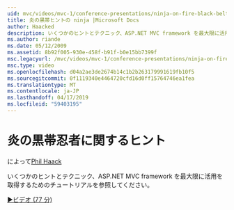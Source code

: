 ```yaml
---
uid: mvc/videos/mvc-1/conference-presentations/ninja-on-fire-black-belt-tips
title: 炎の黒帯ヒントの ninja |Microsoft Docs
author: Haacked
description: いくつかのヒントとテクニック、ASP.NET MVC framework を最大限に活用を取得するためのチュートリアルを参照してください。
ms.author: riande
ms.date: 05/12/2009
ms.assetid: 8b92f005-930e-458f-b91f-b0e15bb7399f
msc.legacyurl: /mvc/videos/mvc-1/conference-presentations/ninja-on-fire-black-belt-tips
msc.type: video
ms.openlocfilehash: d04a2ae3de2674b14c1b2b263179991619fb10f5
ms.sourcegitcommit: 0f1119340e4464720cfd16d0ff15764746ea1fea
ms.translationtype: MT
ms.contentlocale: ja-JP
ms.lasthandoff: 04/17/2019
ms.locfileid: "59403195"
---
```

# <a name="ninja-on-fire-black-belt-tips"></a>炎の黒帯忍者に関するヒント

によって[Phil Haack](https://github.com/Haacked)

いくつかのヒントとテクニック、ASP.NET MVC framework を最大限に活用を取得するためのチュートリアルを参照してください。

[&#9654;ビデオ (77 分)](https://channel9.msdn.com/Blogs/ASP-NET-Site-Videos/ninja-on-fire-black-belt-tips)
